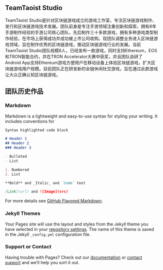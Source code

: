 ## TeamTaoist Studio

TeamTaoist Studio是针对区块链游戏成立的游戏工作室，专注区块链游戏制作、发行和区块链游戏技术发展。团队前身是专注手游领域注重创新和探索，拥有8年手游制作经验的手游公司核心团队，先后制作三十多款游戏，拥有多种游戏类型制作经验，在市场上获得成功并成功被上市公司收购。现团队调整业务进入区块链游戏领域，旨在制作优秀的区块链游戏，推动区块链游戏行业的发展。当前TeamTaoist Studio团队规模8人，已经发布一款游戏，同时支持Ethereum，EOS和TRON智能合约，并在TRON Accelerator大赛中获奖，并且团队自研了Android App支持Ethereum游戏方便用户在移动设备上体验区块链游戏，扩大区块链游戏用户规模。目前团队正在研发新的全链休闲社交游戏，旨在通过此款游戏让大众正确认知区块链游戏。

## 团队历史作品

### Markdown

Markdown is a lightweight and easy-to-use syntax for styling your writing. It includes conventions for

```markdown
Syntax highlighted code block

# Header 1
## Header 2
### Header 3

- Bulleted
- List

1. Numbered
2. List

**Bold** and _Italic_ and `Code` text

[Link](url) and ![Image](src)
```

For more details see [GitHub Flavored Markdown](https://guides.github.com/features/mastering-markdown/).

### Jekyll Themes

Your Pages site will use the layout and styles from the Jekyll theme you have selected in your [repository settings](https://github.com/xrdavies/gisttest/settings). The name of this theme is saved in the Jekyll `_config.yml` configuration file.

### Support or Contact

Having trouble with Pages? Check out our [documentation](https://help.github.com/categories/github-pages-basics/) or [contact support](https://github.com/contact) and we’ll help you sort it out.

